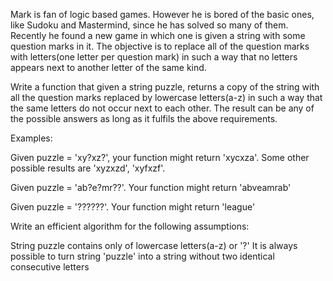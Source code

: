 Mark is fan of logic based games. However he is bored of the basic ones, like Sudoku and Mastermind, since he has solved so many of them. Recently he found a new game in which one is given a string with some question marks in it. The objective is to replace all of the question marks with letters(one letter per question mark) in such a way that no letters appears next to another letter of the same kind.

Write a function that given a string puzzle, returns a copy of the string with all the question marks replaced by lowercase letters(a-z) in such a way that the same letters do not occur next to each other. The result can be any of the possible answers as long as it fulfils the above requirements.

Examples:

Given puzzle = 'xy?xz?', your function might return 'xycxza'. Some other possible results are 'xyzxzd', 'xyfxzf'.

Given puzzle = 'ab?e?mr??'. Your function might return 'abveamrab'

Given puzzle = '??????'. Your function might return 'league'

Write an efficient algorithm for the following assumptions:

String puzzle contains only of lowercase letters(a-z) or '?'
It is always possible to turn string 'puzzle' into a string without two identical consecutive letters
